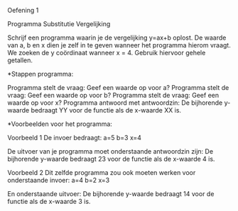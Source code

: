 Oefening 1

Programma Substitutie Vergelijking

Schrijf een programma waarin je de vergelijking y=ax+b oplost.
De waarde van a, b en x dien je zelf in te geven wanneer het programma hierom vraagt.
We zoeken de y coördinaat wanneer x = 4.
Gebruik hiervoor gehele getallen.

*Stappen programma:

Programma stelt de vraag: Geef een waarde op voor a?
Programma stelt de vraag: Geef een waarde op voor b?
Programma stelt de vraag: Geef een waarde op voor x?
Programma antwoord met antwoordzin: De bijhorende y-waarde bedraagt YY voor de functie als de x-waarde XX is.

*Voorbeelden voor het programma:

Voorbeeld 1
De invoer bedraagt: 
a=5
b=3
x=4

De uitvoer van je programma moet onderstaande antwoordzin zijn:
De bijhorende y-waarde bedraagt 23 voor de functie als de x-waarde 4 is. 

Voorbeeld 2
Dit zelfde programma zou ook moeten werken voor onderstaande invoer:
a=4
b=2
x=3

En onderstaande uitvoer:
De bijhorende y-waarde bedraagt 14 voor de functie als de x-waarde 3 is.





